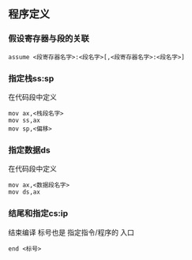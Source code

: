 ##  程序定义
###   假设寄存器与段的关联
```shell
assume <段寄存器名字>:<段名字>[,<段寄存器名字>:<段名字>]
```



###   指定栈ss:sp
在代码段中定义
```shell
mov ax,<栈段名字>
mov ss,ax
mov sp,<偏移>
```



###   指定数据ds
在代码段中定义
```shell
mov ax,<数据段名字>
mov ds,ax
```



###   结尾和指定cs:ip
结束编译
标号也是 指定指令/程序的 入口
```shell
end <标号>
```
